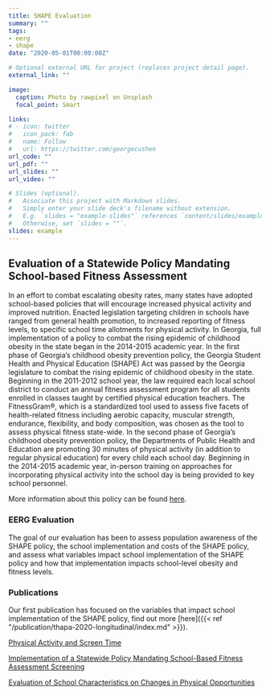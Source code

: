 ```yaml
---
title: SHAPE Evaluation
summary: ""
tags:
- eerg
- shape
date: "2020-05-01T00:00:00Z"

# Optional external URL for project (replaces project detail page).
external_link: ""

image:
  caption: Photo by rawpixel on Unsplash
  focal_point: Smart

links:
# - icon: twitter
#   icon_pack: fab
#   name: Follow
#   url: https://twitter.com/georgecushen
url_code: ""
url_pdf: ""
url_slides: ""
url_video: ""

# Slides (optional).
#   Associate this project with Markdown slides.
#   Simply enter your slide deck's filename without extension.
#   E.g. `slides = "example-slides"` references `content/slides/example-slides.md`.
#   Otherwise, set `slides = ""`.
slides: example
---
```


## Evaluation of a Statewide Policy Mandating School-based Fitness Assessment 

In an effort to combat escalating obesity rates, many states have adopted school-based policies that will encourage increased physical activity and improved nutrition. Enacted legislation targeting children in schools have ranged from general health promotion, to increased reporting of fitness levels, to specific school time allotments for physical activity. In Georgia, full implementation of a policy to combat the rising epidemic of childhood obesity in the state began in the 2014-2015 academic year. In the first phase of Georgia’s childhood obesity prevention policy, the Georgia Student Health and Physical Education (SHAPE) Act was passed by the Georgia legislature to combat the rising epidemic of childhood obesity in the state. Beginning in the 2011-2012 school year, the law required each local school district to conduct an annual fitness assessment program for all students enrolled in classes taught by certified physical education teachers. The FitnessGram®, which is a standardized tool used to assess five facets of health-related fitness including aerobic capacity, muscular strength, endurance, flexibility, and body composition, was chosen as the tool to assess physical fitness state-wide. In the second phase of Georgia’s childhood obesity prevention policy, the Departments of Public Health and Education are promoting 30 minutes of physical activity (in addition to regular physical education) for every child each school day. Beginning in the 2014-2015 academic year, in-person training on approaches for incorporating physical activity into the school day is being provided to key school personnel.

More information about this policy can be found <a href="http://www.georgiashape.org/" target="_blank">here</a>.

### EERG Evaluation

The goal of our evaluation has been to assess population awareness of the SHAPE policy, the school implementation and costs of the SHAPE policy, and assess what variables impact school implementation of the SHAPE policy and how that implementation impacts school-level obesity and fitness levels.

### Publications

Our first publication has focused on the variables that impact school implementation of the SHAPE policy, find out more [here]({{< ref "/publication/thapa-2020-longitudinal/index.md" >}}).

[Physical Activity and Screen Time](https://eerg.publichealth.uga.edu/publication/thapa-2021-screetime/)

[Implementation of a Statewide Policy Mandating School-Based Fitness Assessment Screening](https://eerg.publichealth.uga.edu/publication/thapa-2020-statewide/)

[Evaluation of School Characteristics on Changes in Physical Opportunities](https://eerg.publichealth.uga.edu/publication/thapa-2020-longitudinal/)



